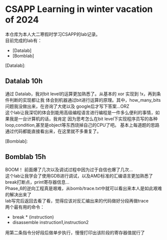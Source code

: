 # CSAPP Learning in winter vacation of 2024

本仓库为本人大二寒假时学习CSAPP的lab记录。  
目前完成的lab有：  
- [Datalab]  
- [Bomblab]  



[Datalab]:  
## Datalab  10h
通过 Datalab，我对bit level的运算更加熟悉了。从基本的 xor 实现到 !x，再到条件判断的实现都让我
体会到机器通过bit进行运算的原理。其中，how_many_bits问题我没做出来，在咨询了大佬以及
google后才写下答案...ORZ  
这个lab让我深切的体会到能用高级编程语言进行编程是一件多么便利的事情，如果我是一台计算机的话，我肯定
因为思考怎么在bit level下实现程序员写的各种loop,condition,甚至是object等东西烧掉自己的CPU了吧。 
基本上每道题的思路通过代码都能直接看出来，在这里就不多重复了。 


[Bomblab]:  
## Bomblab  15h
BOOM！
前面爆了几次以及调试过程中因为过于自信也爆了几次...  
这个lab让我学会了使用GDB进行调试，以及AMD标准的汇编语言更加熟悉了  
break打断点，print寄存器信息...  
Phase_6的逆向工程真是艰难，从bomb/trace.txt中就可以看出来本人是如此艰难的解决出来了  
lab写完后返回去看了看，觉得应该对反汇编出来的代码做好分段再做trace  
两个最有用的命令： 
- break * (instruction)
- disassemble instruction1,instruction2 

用第二条指令分好段后做单步执行，慢慢打印出该阶段的寄存器值就行了
